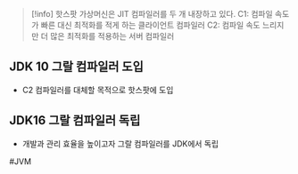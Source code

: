 
> [!info] 핫스팟 가상머신은 JIT 컴파일러를 두 개 내장하고 있다.
> C1: 컴파일 속도가 빠른 대신 최적화를 적게 하는 클라이언트 컴파일러
> C2: 컴파일 속도 느리지만 더 많은 최적화를 적용하는 서버 컴파일러

## JDK 10 그랄 컴파일러 도입
- C2 컴파일러를 대체할 목적으로 핫스팟에 도입

## JDK16 그랄 컴파일러 독립
- 개발과 관리 효율을 높이고자 그랄 컴파일러를 JDK에서 독립


#JVM 

